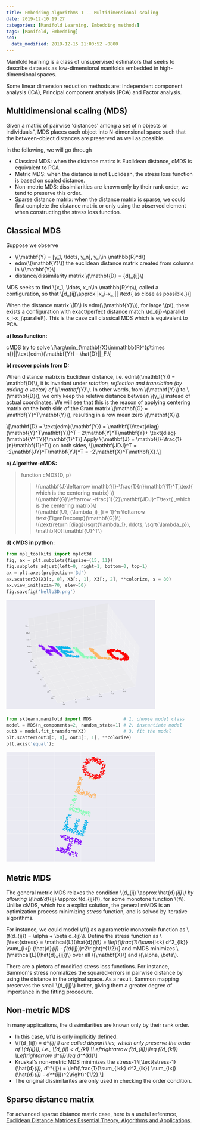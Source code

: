 ```yaml
---
title: Embedding algorithms 1 -- Multidimensional scaling
date: 2019-12-10 19:27
categories: [Manifold Learning, Embedding methods]
tags: [Manifold, Embedding]
seo:
  date_modified: 2019-12-15 21:00:52 -0800
---
```


Manifold learning is a class of unsupervised estimators that seeks to describe datasets as low-dimensional manifolds embedded in high-dimensional spaces. 

Some linear dimension reduction methods are: Independent component analysis (ICA), Principal component analysis (PCA)  and Factor analysis.

## Multidimensional scaling (MDS)
Given a matrix of pairwise 'distances' among a set of n objects or individuals", MDS places each object into N-dimensional space such that the between-object distances are preserved as well as possible.

In the following, we will go through 
- Classical MDS: when the distance matirx is Euclidean distance, cMDS is equivalent to PCA.
- Metric MDS: when the distance is not Euclidean, the stress loss function is based on scaled distance.
- Non-metric MDS: dissimilarities are known only by their rank order, we tend to preserve this order.
- Sparse distance matrix: when the distance matrix is sparse, we could first complete the distance matrix or only using the observed element when constructing the stress loss function.  

## Classical MDS

Suppose we observe
- \\(\mathbf{Y} = [y_1, \ldots, y_n], y_i\in \mathbb{R}^d\\)
- edm(\\(\mathbf{Y}\\)) the euclidean distance matrix created from columns in \\(\mathbf{Y}\\)
- distance/dissimilarity matrix \\(\mathbf{D} = \{d\}_{ij}\\)

MDS seeks to find \\(x_1, \ldots, x_n\in \mathbb{R}^p\\), called a configuration, so that
\\[d_{ij}\approx||x_i-x_j|| \text{ as close as possible.}\\]

When the distance matrix \\(D\\) is  edm(\\(\mathbf{Y}\\)), for large \\(p\\), there exists a configuration with exact/perfect distance match \\(d_{ij}=\parallel x_i-x_j\parallel\\). This is the case call classical MDS which is equivalent to PCA. 

**a) loss function:**

cMDS try to solve 
\\[\arg\min_{\mathbf{X}\in\mathbb{R}^{p\times n}}||\text{edm}(\mathbf{Y}) - \hat{D}||_F.\\]

**b) recover points from D:**

When distance matrix is Euclidean distance, i.e. edm\\((\mathbf{Y}) = \mathbf{D}\\), it is invariant under *rotation, reflection and translation (by adding a vector) of \\(\mathbf{Y}\\)*. In other words, from \\(\mathbf{Y}\\) to \\(\mathbf{D}\\), we only keep the reletive distance between \\(y_i\\) instead of actual coordinates. We will see that this is the reason of applying centering matrix on the both side of the Gram matrix \\(\mathbf{G} = \mathbf{Y}^T\mathbf{Y}\\), resulting in a row mean zero \\(\mathbf{X}\\).

\\[\mathbf{D} = \text{edm}(\mathbf{Y}) = \mathbf{1}\text{diag}(\mathbf{Y}^T\mathbf{Y})^T - 2\mathbf{Y}^T\mathbf{Y}+ \text{diag}(\mathbf{Y^TY})\mathbf{1}^T\\]
Apply \\(\mathbf{J} = \mathbf{I}-\frac{1}{n}\mathbf{11}^T\\) on both sides,
\\[\mathbf{JDJ}^T = -2\mathbf{JY}^T\mathbf{YJ}^T = -2\mathbf{X}^T\mathbf{X}.\\]



**c) Algorithm-cMDS:**
> function cMDS(D, p)
>> \\(\mathbf{J}\leftarrow \mathbf{I}-\frac{1}{n}\mathbf{11}^T,\text{ which is the centering matrix} \\)<br/> 
>> \\(\mathbf{G}\leftarrow -\frac{1}{2}\mathbf{JDJ}^T\text{ ,which is the centering matrix}\\)<br/>
>> \\(\mathbf{U}, (\lambda_i)_{i = 1}^n \leftarrow \text{EigenDecomp}(\mathbf{G})\\)<br/>
>> \\(\text{return [diag}(\sqrt{\lambda_1}, \ldots, \sqrt{\lambda_p}), \mathbf{0}]\mathbf{U}^T\\)<br/>

**d) cMDS in python:**

```python
from mpl_toolkits import mplot3d
fig, ax = plt.subplots(figsize=(15, 11))
fig.subplots_adjust(left=0, right=1, bottom=0, top=1)
ax = plt.axes(projection='3d')
ax.scatter3D(X3[:, 0], X3[:, 1], X3[:, 2], **colorize, s = 80)
ax.view_init(azim=70, elev=50)
fig.savefig('hello3D.png')
```
<img src="/assets/img/sample/hello3D.png" alt="hello3D" width="400" class="center"/>

```python
from sklearn.manifold import MDS            # 1. choose model class
model = MDS(n_components=2, random_state=1) # 2. instantiate model
out3 = model.fit_transform(X3)              # 3. fit the model
plt.scatter(out3[:, 0], out3[:, 1], **colorize)
plt.axis('equal');
```

<img src="/assets/img/sample/hello2D.png" alt="hello3D" width="400" class="center"/>

## Metric MDS

The general metric MDS relaxes the condition \\(d_{ij} \approx \hat{d}_{ij}\\) by allowing \\(\hat{d}_{ij} \approx f(d_{ij})\\), for some monotone function \\(f\\). Unlike cMDS, which has a explict solution, the general mMDS is an optimization process minimizing *stress* function, and is solved by iterative algorithms.

For instance, we could model \\(f\\) as a parametric monotonic function as \\(f(d_{ij}) = \alpha + \beta d_{ij}\\). Define the stress function as
\\[\text{stress} = \mathcal{L}(\hat{d}_{ij}) = \left(\frac{1}{\sum_{l<k} d^2_{lk}} \sum_{i<j} (\hat{d}_{ij} - f(d_{ij}))^2\right)^{1/2}\\]
and mMDS minimizes \\(\mathcal{L}(\hat{d}_{ij})\\) over all \\(\mathbf{X}\\) and \\(\alpha, \beta\\).

There are a pletora of modified stress loss functions. For instance, Sammon's stress normalizes the squared-errors in pairwise distance by using the distance in the original space. As a result, Sammon mapping preserves the small \\(d_{ij}\\) better, giving them a greater degree of importance in the fitting procedure.

## Non-metric MDS

In many applications, the dissimilarities are known only by their rank order.
- In this case, \\(f\\) is only implicitly defined.
- \\(f(d_{ij}) = d^*_{ij}\\) are called *dispartities*, which only preserve the order of \\(d_{ij}\\), i.e.,
\\[d_{ij} < d_{kl} \Leftrightarrow f(d_{ij})\leq f(d_{kl}) \Leftrightarrow d^*_{ij}\leq d^*_{kl}\\]
- Kruskal's non-metric MDS minimizes the stress-1
\\[\text{stress-1}(\hat{d}_{ij}, d^*_{ij}) = \left(\frac{1}{\sum_{l<k} d^2_{lk}} \sum_{i<j} (\hat{d}_{ij} - d^*_{ij})^2\right)^{1/2}.\\]
- The original dissimilarites are only used in checking the order condition.



## Sparse distance matrix
For advanced sparse distance matrix case, here is a useful reference, 
[Euclidean Distance Matrices Essential Theory, Algorithms and Applications](https://arxiv.org/abs/1502.07541).